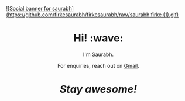 [![Social banner for saurabh](https://github.com/firkesaurabh/firkesaurabh/raw/saurabh firke (1).gif)](https://www.linkedin.com/in/saurabhfirke/)
<h1 align='center'> Hi! :wave:</h1>
<p align='center'>
I'm Saurabh.
</p>
<p align='center'>For enquiries, reach out on <a href="saurabhfirke@gmail.com">Gmail</a>.</p>

<h1 align='center'><i>Stay awesome!</i></h1


<img src="https://github-readme-stats.vercel.app/api?username=firkesaurabh&&show_icons=true&title_color=ffffff&icon_color=bb2acf&text_color=daf7dc&bg_color=151515">
